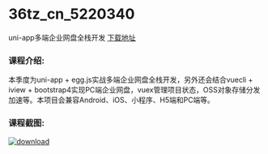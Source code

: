 # 36tz_cn_5220340
uni-app多端企业网盘全栈开发
[下载地址](http://www.36tz.cn/article/5220340 "下载地址")
### 课程介绍:
本季度为uni-app + egg.js实战多端企业网盘全栈开发，另外还会结合vuecli + iview + bootstrap4实现PC端企业网盘，vuex管理项目状态，OSS对象存储分发加速等。本项目会兼容Android、iOS、小程序、H5端和PC端等。

### 课程截图:
[![download](http://36tz.cn/muke_img/2021_07_2-16.png "下载地址")](http://www.36tz.cn "下载地址")
